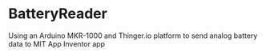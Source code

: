 # BatteryReader
Using an Arduino MKR-1000 and Thinger.io platform to send analog battery data to MIT App Inventor app
